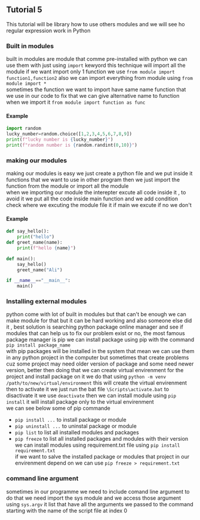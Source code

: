 ## Tutorial 5
This tutorial will be library how to use others modules and we will see ho regular expression work in Python

### Built in modules
built in modules are module that comme pre-installed with python we can use them with just using `import` kewyord
this technique will import all the module if we want import only 1 function we use `from module import function1,function2` also we can import everything from module using `from module import *`  
sometimes the function we want to import have same name function that we use in our code to fix that we can give alternative name to function when we import it `from module import function as func`
#### Example
```Python
import random
lucky_number=random.choice([1,2,3,4,5,6,7,8,9])
print(f"lucky number is {lucky_number}")
print(f"random number is {random.randint(0,10)}")
```

### making our modules
making our modules is easy we just create a python file and we put inside it functions that we want to use in other program
then we just import the function from the module or import all the module  
when we importing our module the interepter excute all code inside it , to avoid it we put all the code inside main function and we add condition check where we excuting the module file it if main we excute if no we don't
#### Example
```Python
def say_hello():
    print("hello")
def greet_name(name):
    print(f"hello {name}")

def main():
    say_hello()
    greet_name("Ali")

if __name__=="__main__":
    main()
```
### Installing external modules
python come with lot of built in modules but that can't be enough  we can make module for that but it can be hard working and also someone else did it , best solution is searching python package online manager and see if modules that can help us to fix our problem exist or no, the most famous package manager is pip we can install package using pip with the command `pip install package_name`  
with pip packages will be installed in the system that mean we can use them in any python project in the computer but sometimes that create problems cuz some project may need older version of package and some need newer version, better then doing that we can create virtual envirenment for the project and install package on it we do that using `python -m venv /path/to/new/virtual/environment` this will create the virtual envirenment then to activate it we just run the bat file  `\Scripts\activate.bat` to disactivate it we use `deactivate`
then we can install module using `pip install` it will install package only to the virtual envirenment  
we can see below some of pip commande
* `pip install ...` to install package or module
* `pip uninstall ...` to uninstal package or module
* `pip list` to list all installed modules and packages
* `pip freeze` to list all installed packages and modules with their version
we can install modules using requirement.txt file using `pip install requirement.txt`  
if we want to salve the installed package or modules that project in our envirenment depend on we can use `pip freeze > requirement.txt`
### command line argument
sometimes in our programme we need to include comand line argument to do that we need import the sys module and we access those argument using `sys.argv` it list that have all the arguments we passed to the command starting with the name of the script file at index 0